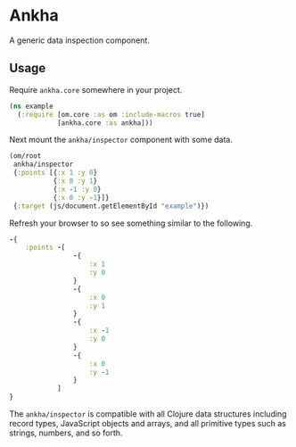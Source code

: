 # Ankha

A generic data inspection component.

## Usage

Require `ankha.core` somewhere in your project. 

```clojure
(ns example 
  (:require [om.core :as om :include-macros true]
            [ankha.core :as ankha]))
```

Next mount the `ankha/inspector` component with some data.

```clojure
(om/root
 ankha/inspector
 {:points [{:x 1 :y 0}
		   {:x 0 :y 1}
		   {:x -1 :y 0}
	       {:x 0 :y -1}]}
 {:target (js/document.getElementById "example")})
```

Refresh your browser to so see something similar to the following.

```clojure
-{
	:points -[
				-{
					:x 1
					:y 0
				}
				-{
					:x 0
					:y 1
				}
				-{
					:x -1
					:y 0
				}
				-{
					:x 0
					:y -1
				}
			]
}
```

The `ankha/inspector` is compatible with all Clojure data structures
including record types, JavaScript objects and arrays, and all
primitive types such as strings, numbers, and so forth.
